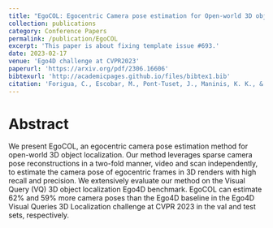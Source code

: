 ```yaml
---
title: "EgoCOL: Egocentric Camera pose estimation for Open-world 3D object Localization@ Ego4D challenge 2023"
collection: publications
category: Conference Papers
permalink: /publication/EgoCOL
excerpt: 'This paper is about fixing template issue #693.'
date: 2023-02-17
venue: 'Ego4D challenge at CVPR2023'
paperurl: 'https://arxiv.org/pdf/2306.16606'
bibtexurl: 'http://academicpages.github.io/files/bibtex1.bib'
citation: 'Forigua, C., Escobar, M., Pont-Tuset, J., Maninis, K. K., & Arbeláez, P. (2023). EgoCOL: Egocentric Camera pose estimation for Open-world 3D object Localization@ Ego4D challenge 2023. arXiv preprint arXiv:2306.16606.'
---
```


Abstract
====
We present EgoCOL, an egocentric camera pose estimation method for open-world 3D object localization. Our method leverages sparse camera pose reconstructions in a two-fold manner, video and scan independently, to estimate the camera pose of egocentric frames in 3D renders with high recall and precision. We extensively evaluate our method on the Visual Query (VQ) 3D object localization Ego4D benchmark. EgoCOL can estimate 62% and 59% more camera poses than the Ego4D baseline in the Ego4D Visual Queries 3D Localization challenge at CVPR 2023 in the val and test sets, respectively.